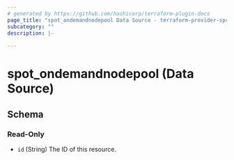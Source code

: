 ```yaml
---
# generated by https://github.com/hashicorp/terraform-plugin-docs
page_title: "spot_ondemandnodepool Data Source - terraform-provider-spot"
subcategory: ""
description: |-
  
---
```


# spot_ondemandnodepool (Data Source)





<!-- schema generated by tfplugindocs -->
## Schema

### Read-Only

- `id` (String) The ID of this resource.

